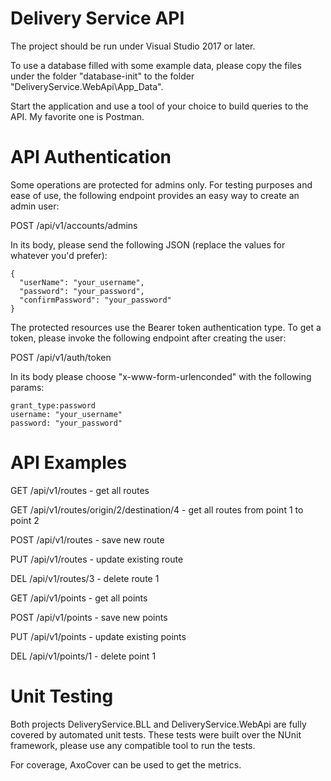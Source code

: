 # Delivery Service API

The project should be run under Visual Studio 2017 or later.

To use a database filled with some example data, please copy the files under the folder "database-init" to the folder "DeliveryService.WebApi\App_Data".

Start the application and use a tool of your choice to build queries to the API. 
My favorite one is Postman.

# API Authentication

Some operations are protected for admins only.
For testing purposes and ease of use, the following endpoint provides an easy way to create an admin user:

POST /api/v1/accounts/admins

In its body, please send the following JSON (replace the values for whatever you'd prefer):
```
{
  "userName": "your_username",
  "password": "your_password",
  "confirmPassword": "your_password"
}
```

The protected resources use the Bearer token authentication type. 
To get a token, please invoke the following endpoint after creating the user:

POST /api/v1/auth/token

In its body please choose "x-www-form-urlenconded" with the following params:
```
grant_type:password
username: "your_username"
password: "your_password"
```


# API Examples

GET /api/v1/routes - get all routes

GET /api/v1/routes/origin/2/destination/4 - get all routes from point 1 to point 2

POST /api/v1/routes - save new route

PUT /api/v1/routes - update existing route

DEL /api/v1/routes/3 - delete route 1


GET /api/v1/points - get all points

POST /api/v1/points - save new points

PUT /api/v1/points - update existing points

DEL /api/v1/points/1 - delete point 1


# Unit Testing

Both projects DeliveryService.BLL and DeliveryService.WebApi are fully covered by automated unit tests.
These tests were built over the NUnit framework, please use any compatible tool to run the tests.

For coverage, AxoCover can be used to get the metrics.
